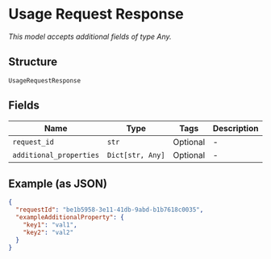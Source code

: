 
# Usage Request Response

*This model accepts additional fields of type Any.*

## Structure

`UsageRequestResponse`

## Fields

| Name | Type | Tags | Description |
|  --- | --- | --- | --- |
| `request_id` | `str` | Optional | - |
| `additional_properties` | `Dict[str, Any]` | Optional | - |

## Example (as JSON)

```json
{
  "requestId": "be1b5958-3e11-41db-9abd-b1b7618c0035",
  "exampleAdditionalProperty": {
    "key1": "val1",
    "key2": "val2"
  }
}
```

